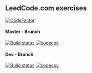 ## LeedCode.com exercises

[![CodeFactor](https://www.codefactor.io/repository/github/hummel83/leedcodeexercises/badge)](https://www.codefactor.io/repository/github/hummel83/leedcodeexercises)

#### Master - Brunch
[![Build status](https://ci.appveyor.com/api/projects/status/ryr72o6s4ih46mi3/branch/master?svg=true)](https://ci.appveyor.com/project/Hummel83/leedcodeexercises/branch/master)
[![codecov](https://codecov.io/gh/Hummel83/LeedCodeExercises/branch/master/graph/badge.svg)](https://codecov.io/gh/Hummel83/LeedCodeExercises/branch/master)

#### Dev - Brunch
[![Build status](https://ci.appveyor.com/api/projects/status/ryr72o6s4ih46mi3/branch/develop?svg=true)](https://ci.appveyor.com/project/Hummel83/leedcodeexercises/branch/develop)
[![codecov](https://codecov.io/gh/Hummel83/LeedCodeExercises/branch/develop/graph/badge.svg)](https://codecov.io/gh/Hummel83/LeedCodeExercises/branch/develop)

